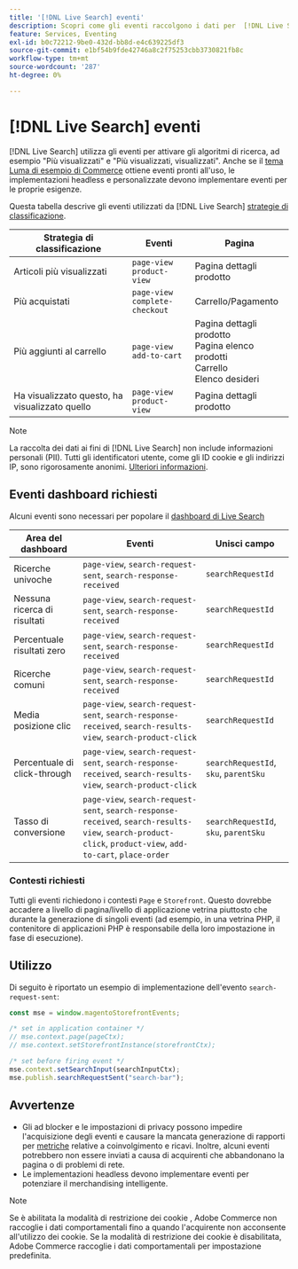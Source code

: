 ```yaml
---
title: '[!DNL Live Search] eventi'
description: Scopri come gli eventi raccolgono i dati per  [!DNL Live Search].
feature: Services, Eventing
exl-id: b0c72212-9be0-432d-bb8d-e4c639225df3
source-git-commit: e1bf54b9fde42746a8c2f75253cbb3730821fb8c
workflow-type: tm+mt
source-wordcount: '287'
ht-degree: 0%

---
```


# [!DNL Live Search] eventi

[!DNL Live Search] utilizza gli eventi per attivare gli algoritmi di ricerca, ad esempio &quot;Più visualizzati&quot; e &quot;Più visualizzati, visualizzati&quot;. Anche se il [tema Luma di esempio di Commerce](https://experienceleague.adobe.com/en/docs/commerce-admin/content-design/design/themes/themes#the-default-theme) ottiene eventi pronti all&#39;uso, le implementazioni headless e personalizzate devono implementare eventi per le proprie esigenze.

Questa tabella descrive gli eventi utilizzati da [!DNL Live Search] [strategie di classificazione](rules-add.md#intelligent-ranking).

| Strategia di classificazione | Eventi | Pagina |
| --- | --- | --- |
| Articoli più visualizzati | `page-view`<br>`product-view` | Pagina dettagli prodotto |
| Più acquistati | `page-view`<br>`complete-checkout` | Carrello/Pagamento |
| Più aggiunti al carrello | `page-view`<br>`add-to-cart` | Pagina dettagli prodotto<br>Pagina elenco prodotti<br>Carrello<br>Elenco desideri |
| Ha visualizzato questo, ha visualizzato quello | `page-view`<br>`product-view` | Pagina dettagli prodotto |

>[!NOTE]
>
>La raccolta dei dati ai fini di [!DNL Live Search] non include informazioni personali (PII). Tutti gli identificatori utente, come gli ID cookie e gli indirizzi IP, sono rigorosamente anonimi. [Ulteriori informazioni](https://www.adobe.com/privacy/experience-cloud.html).

## Eventi dashboard richiesti

Alcuni eventi sono necessari per popolare il [dashboard di Live Search](performance.md)

| Area del dashboard | Eventi | Unisci campo |
| ------------------- | ------------- | ---------- |
| Ricerche univoche | `page-view`, `search-request-sent`, `search-response-received` | `searchRequestId` |
| Nessuna ricerca di risultati | `page-view`, `search-request-sent`, `search-response-received` | `searchRequestId` |
| Percentuale risultati zero | `page-view`, `search-request-sent`, `search-response-received` | `searchRequestId` |
| Ricerche comuni | `page-view`, `search-request-sent`, `search-response-received` | `searchRequestId` |
| Media posizione clic | `page-view`, `search-request-sent`, `search-response-received`, `search-results-view`, `search-product-click` | `searchRequestId` |
| Percentuale di click-through | `page-view`, `search-request-sent`, `search-response-received`, `search-results-view`, `search-product-click` | `searchRequestId`, `sku`, `parentSku` |
| Tasso di conversione | `page-view`, `search-request-sent`, `search-response-received`, `search-results-view`, `search-product-click`, `product-view`, `add-to-cart`, `place-order` | `searchRequestId`, `sku`, `parentSku` |

### Contesti richiesti

Tutti gli eventi richiedono i contesti `Page` e `Storefront`. Questo dovrebbe accadere a livello di pagina/livello di applicazione vetrina piuttosto che durante la generazione di singoli eventi (ad esempio, in una vetrina PHP, il contenitore di applicazioni PHP è responsabile della loro impostazione in fase di esecuzione).

## Utilizzo

Di seguito è riportato un esempio di implementazione dell&#39;evento `search-request-sent`:

```javascript
const mse = window.magentoStorefrontEvents;

/* set in application container */
// mse.context.page(pageCtx);
// mse.context.setStorefrontInstance(storefrontCtx);

/* set before firing event */
mse.context.setSearchInput(searchInputCtx);
mse.publish.searchRequestSent("search-bar");
```

## Avvertenze

- Gli ad blocker e le impostazioni di privacy possono impedire l&#39;acquisizione degli eventi e causare la mancata generazione di rapporti per [metriche](performance.md) relative a coinvolgimento e ricavi. Inoltre, alcuni eventi potrebbero non essere inviati a causa di acquirenti che abbandonano la pagina o di problemi di rete.
- Le implementazioni headless devono implementare eventi per potenziare il merchandising intelligente.

>[!NOTE]
>
>Se è abilitata la modalità di restrizione dei cookie [](https://experienceleague.adobe.com/docs/commerce-admin/start/compliance/privacy/compliance-cookie-law.html), Adobe Commerce non raccoglie i dati comportamentali fino a quando l&#39;acquirente non acconsente all&#39;utilizzo dei cookie. Se la modalità di restrizione dei cookie è disabilitata, Adobe Commerce raccoglie i dati comportamentali per impostazione predefinita.

